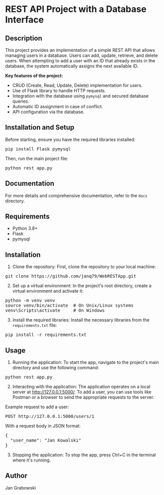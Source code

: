 # REST API Project with a Database Interface

## Description
This project provides an implementation of a simple REST API that allows managing users in a database. Users can add, update, retrieve, and delete users. When attempting to add a user with an ID that already exists in the database, the system automatically assigns the next available ID.

**Key features of the project:**
- CRUD (Create, Read, Update, Delete) implementation for users.
- Use of Flask library to handle HTTP requests.
- Integration with the database using `pymysql` and secured database queries.
- Automatic ID assignment in case of conflict.
- API configuration via the database.

## Installation and Setup
Before starting, ensure you have the required libraries installed:
<pre>pip install Flask pymysql</pre>

Then, run the main project file:
<pre>python rest_app.py</pre>

## Documentation
For more details and comprehensive documentation, refer to the `docs` directory.

## Requirements
- Python 3.8+
- Flask
- pymysql

## Installation
1. Clone the repository:
First, clone the repository to your local machine:
<pre>git clone https://github.com/janq79/WebRESTApp.git</pre>

2. Set up a virtual environment:
In the project's root directory, create a virtual environment and activate it:
<pre>
python -m venv venv
source venv/bin/activate  # On Unix/Linux systems
venv\Scripts\activate     # On Windows
</pre>

3. Install the required libraries:
Install the necessary libraries from the `requirements.txt` file:
<pre>pip install -r requirements.txt</pre>

## Usage
1. Running the application:
To start the app, navigate to the project's main directory and use the following command:
<pre>python rest_app.py</pre>

2. Interacting with the application:
The application operates on a local server at http://127.0.0.1:5000/. To add a user, you can use tools like Postman or a browser to send the appropriate requests to the server.

Example request to add a user:
<pre>POST http://127.0.0.1:5000/users/1</pre>
With a request body in JSON format:
<pre>
{
  "user_name": "Jan Kowalski"
}
</pre>

3. Stopping the application:
To stop the app, press Ctrl+C in the terminal where it's running.

## Author
Jan Grabowski